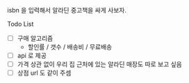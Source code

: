 isbn 을 입력해서 알라딘 중고책을 싸게 사보자.


Todo List
 - [ ] 구매 알고리즘
    - 할인률 / 갯수 / 배송비 / 무료배송
 - [ ] api 로 제공
 - [ ] 가격 상관 없이 우리 집 근처에 있는 알라딘 매장도 따로 보고 싶음
 - [ ] 상점 url 도 같이 주셈